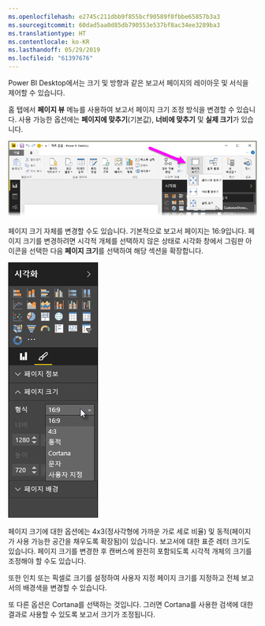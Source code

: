 ```yaml
---
ms.openlocfilehash: e2745c211dbb9f855bcf90589f0fbbe65857b3a3
ms.sourcegitcommit: 60dad5aa0d85db790553e537bf8ac34ee3289ba3
ms.translationtype: HT
ms.contentlocale: ko-KR
ms.lasthandoff: 05/29/2019
ms.locfileid: "61397676"
---
```

Power BI Desktop에서는 크기 및 방향과 같은 보고서 페이지의 레이아웃 및 서식을 제어할 수 있습니다.

홈 탭에서 **페이지 뷰** 메뉴를 사용하여 보고서 페이지 크기 조정 방식을 변경할 수 있습니다. 사용 가능한 옵션에는 **페이지에 맞추기**(기본값), **너비에 맞추기** 및 **실제 크기**가 있습니다.

![](media/3-11-page-layout-formatting/3-11_1.png)

페이지 크기 자체를 변경할 수도 있습니다. 기본적으로 보고서 페이지는 16:9입니다. 페이지 크기를 변경하려면 시각적 개체를 선택하지 않은 상태로 시각화 창에서 그림판 아이콘을 선택한 다음 **페이지 크기**를 선택하여 해당 섹션을 확장합니다.

![](media/3-11-page-layout-formatting/3-11_2.png)

페이지 크기에 대한 옵션에는 4x3(정사각형에 가까운 가로 세로 비율) 및 동적(페이지가 사용 가능한 공간을 채우도록 확장됨)이 있습니다. 보고서에 대한 표준 레터 크기도 있습니다. 페이지 크기를 변경한 후 캔버스에 완전히 포함되도록 시각적 개체의 크기를 조정해야 할 수도 있습니다.

또한 인치 또는 픽셀로 크기를 설정하여 사용자 지정 페이지 크기를 지정하고 전체 보고서의 배경색을 변경할 수 있습니다.

또 다른 옵션은 Cortana를 선택하는 것입니다. 그러면 Cortana를 사용한 검색에 대한 결과로 사용할 수 있도록 보고서 크기가 조정됩니다.

